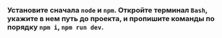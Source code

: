 ### Установите сначала `node` и `npm`. Откройте терминал `Bash`, укажите в нем путь до проекта, и пропишите команды по порядку `npm i`, `npm run dev`.